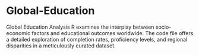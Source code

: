 # Global-Education
Global Education Analysis R examines the interplay between socio-economic factors and educational outcomes worldwide. The code file offers a detailed exploration of completion rates, proficiency levels, and regional disparities in a meticulously curated dataset.
